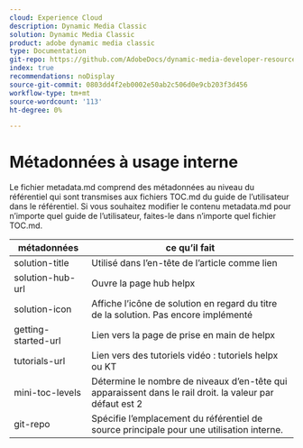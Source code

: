 ```yaml
---
cloud: Experience Cloud
description: Dynamic Media Classic
solution: Dynamic Media Classic
product: adobe dynamic media classic
type: Documentation
git-repo: https://github.com/AdobeDocs/dynamic-media-developer-resources.fr-FR
index: true
recommendations: noDisplay
source-git-commit: 0803dd4f2eb0002e50ab2c506d0e9cb203f3d456
workflow-type: tm+mt
source-wordcount: '113'
ht-degree: 0%

---
```



# Métadonnées à usage interne

Le fichier metadata.md comprend des métadonnées au niveau du référentiel qui sont transmises aux fichiers TOC.md du guide de l’utilisateur dans le référentiel. Si vous souhaitez modifier le contenu metadata.md pour n’importe quel guide de l’utilisateur, faites-le dans n’importe quel fichier TOC.md.

| métadonnées | ce qu’il fait |
|--- |--- |
| solution-title | Utilisé dans l’en-tête de l’article comme lien |
| solution-hub-url | Ouvre la page hub helpx |
| solution-icon | Affiche l’icône de solution en regard du titre de la solution. Pas encore implémenté |
| getting-started-url | Lien vers la page de prise en main de helpx |
| tutorials-url | Lien vers des tutoriels vidéo : tutoriels helpx ou KT |
| mini-toc-levels | Détermine le nombre de niveaux d’en-tête qui apparaissent dans le rail droit. la valeur par défaut est 2 |
| git-repo | Spécifie l’emplacement du référentiel de source principale pour une utilisation interne. |
